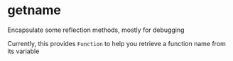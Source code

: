 getname
=======

Encapsulate some reflection methods, mostly for debugging

Currently, this provides `Function` to help you 
retrieve a function name from its variable
